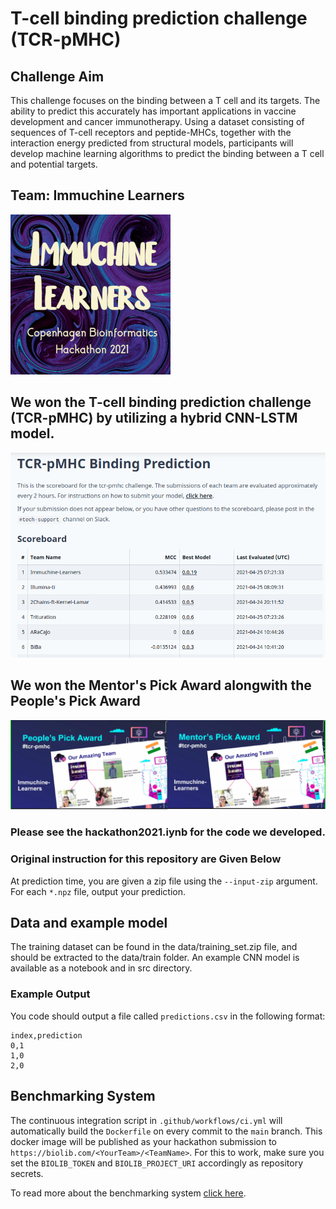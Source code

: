 # T-cell binding prediction challenge (TCR-pMHC)

## Challenge Aim

This challenge focuses on the binding between a T cell and its targets. The ability to predict this accurately has important applications in vaccine development and cancer immunotherapy. Using a dataset consisting of sequences of T-cell receptors and peptide-MHCs, together with the interaction energy predicted from structural models, participants will develop machine learning algorithms to predict the binding between a T cell and potential targets.


## Team: Immuchine Learners
![logo](logo.png)


## We won the T-cell binding prediction challenge (TCR-pMHC) by utilizing a hybrid CNN-LSTM model. 
![bench](1benchmark.png)


## We won the Mentor's Pick Award alongwith the People's Pick Award
![award](award.jpg)

### Please see the hackathon2021.iynb for the code we developed.

### Original instruction for this repository are Given Below


At prediction time, you are given a zip file using the `--input-zip` argument. 
For each `*.npz` file, output your prediction. 

## Data and example model
The training dataset can be found in the data/training_set.zip file, and should be extracted to the data/train folder.
An example CNN model is available as a notebook and in src directory.

### Example Output
You code should output a file called `predictions.csv` in the following format:

```
index,prediction
0,1
1,0
2,0
```

## Benchmarking System
The continuous integration script in `.github/workflows/ci.yml` will automatically build the `Dockerfile` on every commit to the `main` branch. This docker image will be published as your hackathon submission to `https://biolib.com/<YourTeam>/<TeamName>`. For this to work, make sure you set the `BIOLIB_TOKEN` and `BIOLIB_PROJECT_URI` accordingly as repository secrets. 

To read more about the benchmarking system [click here](https://www.notion.so/Benchmarking-System-46bfaeea0119490cb611688b493c589a).
